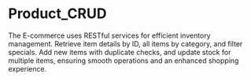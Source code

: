 # Product_CRUD
The E-commerce uses RESTful services for efficient inventory management. Retrieve item details by ID, all items by category, and filter specials. Add new items with duplicate checks, and update stock for multiple items, ensuring smooth operations and an enhanced shopping experience.
